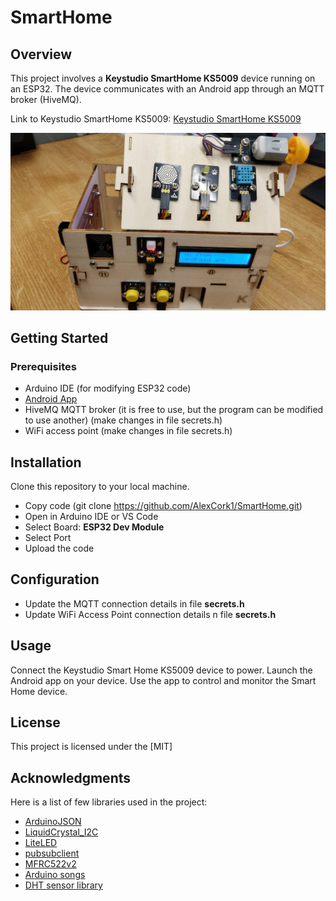 ﻿# SmartHome
## Overview
This project involves a <b>Keystudio SmartHome KS5009</b> device running on an ESP32. The device communicates with an Android app through an MQTT broker (HiveMQ).<br />

Link to Keystudio SmartHome KS5009: [Keystudio SmartHome KS5009](https://wiki.keyestudio.com/KS5009_Keyestudio_Smart_Home)

![Smart home image](https://github.com/AlexCork1/SmartHome/raw/main/SmartHomeImage.jpg)



## Getting Started
### Prerequisites
- Arduino IDE (for modifying ESP32 code)
- [Android App](https://github.com/AlexCork1/SmarthomeAndroidApp)
- HiveMQ MQTT broker (it is free to use, but the program can be modified to use another) (make changes in file secrets.h)
- WiFi access point (make changes in file secrets.h)

## Installation
Clone this repository to your local machine.
- Copy code (git clone https://github.com/AlexCork1/SmartHome.git)
- Open in Arduino IDE or VS Code
- Select Board: **ESP32 Dev Module**
- Select Port
- Upload the code

## Configuration
- Update the MQTT connection details in file **secrets.h**
- Update WiFi Access Point connection details  n file **secrets.h**

## Usage
Connect the Keystudio Smart Home KS5009 device to power.
Launch the Android app on your device.
Use the app to control and monitor the Smart Home device.

## License
This project is licensed under the [MIT]

## Acknowledgments
Here is a list of few libraries used in the project:
- [ArduinoJSON](https://arduinojson.org/)
- [LiquidCrystal_I2C](https://github.com/johnrickman/LiquidCrystal_I2C)
- [LiteLED](https://github.com/Xylopyrographer/LiteLED/tree/main)
- [pubsubclient](https://github.com/knolleary/pubsubclient)
- [MFRC522v2](https://github.com/OSSLibraries/Arduino_MFRC522v2)
- [Arduino songs](https://github.com/robsoncouto/arduino-songs/tree/master)
- [DHT sensor library](https://github.com/adafruit/DHT-sensor-library/tree/master)
